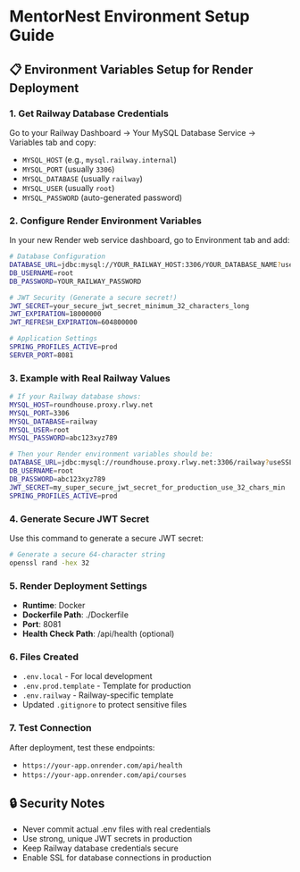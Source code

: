 # MentorNest Environment Setup Guide

## 📋 Environment Variables Setup for Render Deployment

### 1. **Get Railway Database Credentials**
Go to your Railway Dashboard → Your MySQL Database Service → Variables tab and copy:

- `MYSQL_HOST` (e.g., `mysql.railway.internal`)  
- `MYSQL_PORT` (usually `3306`)
- `MYSQL_DATABASE` (usually `railway`)
- `MYSQL_USER` (usually `root`)
- `MYSQL_PASSWORD` (auto-generated password)

### 2. **Configure Render Environment Variables**
In your new Render web service dashboard, go to Environment tab and add:

```bash
# Database Configuration
DATABASE_URL=jdbc:mysql://YOUR_RAILWAY_HOST:3306/YOUR_DATABASE_NAME?useSSL=true&serverTimezone=UTC
DB_USERNAME=root
DB_PASSWORD=YOUR_RAILWAY_PASSWORD

# JWT Security (Generate a secure secret!)
JWT_SECRET=your_secure_jwt_secret_minimum_32_characters_long
JWT_EXPIRATION=18000000
JWT_REFRESH_EXPIRATION=604800000

# Application Settings
SPRING_PROFILES_ACTIVE=prod
SERVER_PORT=8081
```

### 3. **Example with Real Railway Values**
```bash
# If your Railway database shows:
MYSQL_HOST=roundhouse.proxy.rlwy.net
MYSQL_PORT=3306
MYSQL_DATABASE=railway
MYSQL_USER=root
MYSQL_PASSWORD=abc123xyz789

# Then your Render environment variables should be:
DATABASE_URL=jdbc:mysql://roundhouse.proxy.rlwy.net:3306/railway?useSSL=true&serverTimezone=UTC
DB_USERNAME=root
DB_PASSWORD=abc123xyz789
JWT_SECRET=my_super_secure_jwt_secret_for_production_use_32_chars_min
SPRING_PROFILES_ACTIVE=prod
```

### 4. **Generate Secure JWT Secret**
Use this command to generate a secure JWT secret:
```bash
# Generate a secure 64-character string
openssl rand -hex 32
```

### 5. **Render Deployment Settings**
- **Runtime**: Docker
- **Dockerfile Path**: ./Dockerfile
- **Port**: 8081
- **Health Check Path**: /api/health (optional)

### 6. **Files Created**
- `.env.local` - For local development
- `.env.prod.template` - Template for production
- `.env.railway` - Railway-specific template
- Updated `.gitignore` to protect sensitive files

### 7. **Test Connection**
After deployment, test these endpoints:
- `https://your-app.onrender.com/api/health`
- `https://your-app.onrender.com/api/courses`

## 🔒 **Security Notes**
- Never commit actual .env files with real credentials
- Use strong, unique JWT secrets in production
- Keep Railway database credentials secure
- Enable SSL for database connections in production
